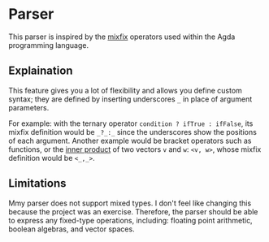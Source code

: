 # Parser
This parser is inspired by the [mixfix](https://agda.readthedocs.io/en/v2.5.2/language/mixfix-operators.html) operators used within the Agda programming language.

## Explaination
This feature gives you a lot of flexibility and allows you define custom syntax; they are defined by inserting underscores `_` in place of argument parameters.

For example: with the ternary operator `condition ? ifTrue : ifFalse`, its mixfix definition would be `_?_:_` since the underscores show the positions of each argument. Another example would be bracket operators such as functions, or the [inner product](http://mathworld.wolfram.com/InnerProduct.html) of two vectors `v` and `w`: `<v, w>`, whose mixfix definition would be `<_,_>`.

## Limitations
Mmy parser does not support mixed types. I don't feel like changing this because the project was an exercise. Therefore, the parser should be able to express any fixed-type operations, including: floating point arithmetic, boolean algebras, and vector spaces.